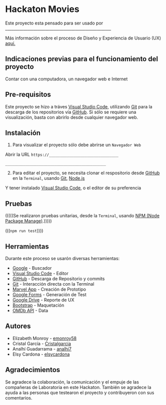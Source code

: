 # Hackaton Movies

Este proyecto esta pensado para ser usado por _____________________________________________________

Más información sobre el proceso de Diseño y Experiencia de Usuario (UX) [aquí.](https://docs.google.com/document/d/1WWJJuuWotEwdXIHM9YZ36Bz5RlnRQjXMCAnmbeMgakk/edit?usp=sharing)

## Indicaciones previas para el funcionamiento del proyecto

Contar con una computadora, un navegador web e Internet

## Pre-requisitos

Este proyecto se hizo a tráves [Visual Studio Code](https://code.visualstudio.com/), utilizando [Git](https://git-scm.com/) para la descarga de los repositorios vía [GitHub](https://github.com/).
Si sólo se requiere una visualización, basta con abrirlo desde cualquier navegador web.

## Instalación

1. Para visualizar el proyecto sólo debe abrirse un
`Navegador Web`

Abrir la URL `https://_______________________________`

`_____________________________________________`

2. Para editar el proyecto, se necesita clonar el respositorio desde [GitHub](https://github.com/) en la `Terminal`, usando [Git](https://git-scm.com/), [Node.js](https://nodejs.org/es/)

Y tener instalado [Visual Studio Code](https://code.visualstudio.com/), o el editor de su preferencia

## Pruebas

(((((Se realizaron pruebas unitarias, desde la `Terminal`, usando [NPM (Node Package Manage)](https://www.npmjs.com/get-npm).)))))

(((`npm run test`))))

## Herramientas

Durante este proceso se usarón diversas herramientas:
- [Google](https://www.google.com/) - Buscador
- [Visual Studio Code](https://code.visualstudio.com/) - Editor
- [GitHub](https://github.com/) - Descarga de Repositorio y commits
- [Git](https://git-scm.com/) - Interacción directa con la Terminal
- [Marvel App]() - Creación de Prototipo
- [Google Forms](https://www.google.com/forms/about/) - Generación de Test
- [Google Drive]() - Reporte de UX
- [Bootstrap](https://getbootstrap.com/) - Maquetación
- [OMDb API](http://www.omdbapi.com/) - Data

## Autores

- Elizabeth Monroy - [emonroy58](https://github.com/emonroy58)
- Cristal García - [Cristalgarcia](https://github.com/cristalgarcia)
- Analhí Guadarrama - [analhi7](https://github.com/analhi7)
- Elsy Cardona - [elsycardona](https://github.com/elsycardona/)

## Agradecimientos

Se agradece la colaboración, la comunicación y el empuje de las compañeras de Laboratoria en este Hackaton.
También se agradece la ayuda a las personas que testearon el proyecto y contribuyeron con sus comentarios.

